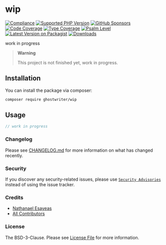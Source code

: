# wip

[![Compliance](https://github.com/ghostwriter/wip/actions/workflows/compliance.yml/badge.svg)](https://github.com/ghostwriter/wip/actions/workflows/compliance.yml)
[![Supported PHP Version](https://badgen.net/packagist/php/ghostwriter/wip?color=8892bf)](https://www.php.net/supported-versions)
[![GitHub Sponsors](https://img.shields.io/github/sponsors/ghostwriter?label=Sponsor+@ghostwriter/wip&logo=GitHub+Sponsors)](https://github.com/sponsors/ghostwriter)
[![Code Coverage](https://codecov.io/gh/ghostwriter/wip/branch/main/graph/badge.svg?token=UPDATE_TOKEN)](https://codecov.io/gh/ghostwriter/wip)
[![Type Coverage](https://shepherd.dev/github/ghostwriter/wip/coverage.svg)](https://shepherd.dev/github/ghostwriter/wip)
[![Psalm Level](https://shepherd.dev/github/ghostwriter/wip/level.svg)](https://psalm.dev/docs/running_psalm/error_levels)
[![Latest Version on Packagist](https://badgen.net/packagist/v/ghostwriter/wip)](https://packagist.org/packages/ghostwriter/wip)
[![Downloads](https://badgen.net/packagist/dt/ghostwriter/wip?color=blue)](https://packagist.org/packages/ghostwriter/wip)

work in progress

> **Warning**
>
> This project is not finished yet, work in progress.

## Installation

You can install the package via composer:

``` bash
composer require ghostwriter/wip
```

## Usage

```php
// work in progress
```

### Changelog

Please see [CHANGELOG.md](./CHANGELOG.md) for more information on what has changed recently.

### Security

If you discover any security-related issues, please use [`Security Advisories`](https://github.com/ghostwriter/wip/security/advisories/new) instead of using the issue tracker.

### Credits

- [Nathanael Esayeas](https://github.com/ghostwriter)
- [All Contributors](https://github.com/ghostwriter/wip/contributors)

### License

The BSD-3-Clause. Please see [License File](./LICENSE) for more information.
